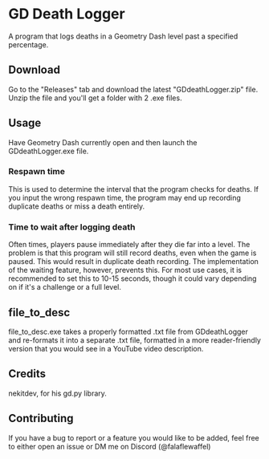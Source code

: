 # GD Death Logger
A program that logs deaths in a Geometry Dash level past a specified percentage.

## Download
Go to the "Releases" tab and download the latest "GDdeathLogger.zip" file. Unzip the file and you'll get a folder with 2 .exe files.

## Usage
Have Geometry Dash currently open and then launch the GDdeathLogger.exe file.

### Respawn time 
This is used to determine the interval that the program checks for deaths. If you input the wrong respawn time, the program may end up recording duplicate deaths or miss a death entirely.

### Time to wait after logging death
Often times, players pause immediately after they die far into a level. The problem is that this program will still record deaths, even when the game is paused. This would result in duplicate death recording. The implementation of the waiting feature, however, prevents this. For most use cases, it is recommended to set this to 10-15 seconds, though it could vary depending on if it's a challenge or a full level.

## file_to_desc
file_to_desc.exe takes a properly formatted .txt file from GDdeathLogger and re-formats it into a separate .txt file, formatted in a more reader-friendly version that you would see in a YouTube video description.

## Credits
nekitdev, for his gd.py library.

## Contributing
If you have a bug to report or a feature you would like to be added, feel free to either open an issue or DM me on Discord (@falaflewaffel)
